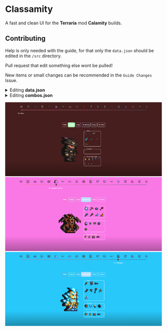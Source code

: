 # Classamity

A fast and clean UI for the **Terraria** mod **Calamity** builds.

## Contributing
Help is only needed with the guide, for that only the `data.json` should be edited in the `/src` directory.

Pull request that edit something else wont be pulled!

New items or small changes can be recommended in the `Guide Changes` Issue.

<details>
  <summary>Editing <b>data.json</b></summary>
This is the main database of the website. Contains the game stages in them the classes and for each class weapons, armors, accessories, buffs and more.

### How to contribute?
- Fork the repository
- Run the `python` scripts in the `/src` directory called `addItem`, `removeItem`
- Fill in the asked fields and the updates should appear in `data.json`
- Create a **Pull request**
</details>

<details>
  <summary>Editing <b>combos.json</b></summary>
  This file contains items that really go well together. When an item is hovered their companion items light up.

- Fork the repository
- Open `combos.json`
  ```json
  {
    "combos": [
        {
            "items": ["Bee Gun", "Hive Pack", "Stinger Necklace"]
        },
        {
            "items": ["Item1", "Item2", "Item3"]
        },
        ...
    ]
  }
  ```
- Create a **Pull request**
</details>


![](./screenshots/screenshot.png)
![](./screenshots/screenshot1.png)
![](./screenshots/screenshot2.png)

